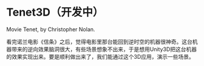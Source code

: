 # Tenet3D（开发中）

Movie Tenet, by Christopher Nolan.

看完诺兰电影《信条》之后，觉得电影里那台能回到逆时空的机器很神奇。这台机器带来的逆向效果脑洞很大，有些场景想象不出来，于是想用Unity3D把这台机器的效果实现出来。要是顺利做出来了，我们能通过这个3D应用，演示一些场景。


